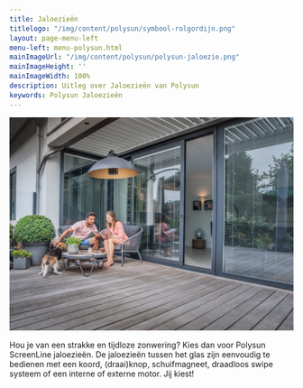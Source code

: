 ```yaml
---
title: Jaloezieën
titlelogo: "/img/content/polysun/symbool-rolgordijn.png"
layout: page-menu-left
menu-left: menu-polysun.html
mainImageUrl: "/img/content/polysun/polysun-jaloezie.png"
mainImageHeight: ''
mainImageWidth: 100%
description: Uitleg over Jaloezieën van Polysun
keywords: Polysun Jaloezieën
---
```


![](/img/content/polysun4_lamellen-in-schuifpui_zeeland_lr-dsc_2120ent_id22826-1024x768.jpg)

Hou je van een strakke en tijdloze zonwering? Kies dan voor Polysun ScreenLine jaloezieën.
De jaloezieën tussen het glas zijn eenvoudig te bedienen met een koord, (draai)knop, schuifmagneet, draadloos swipe systeem of een interne of externe motor.
Jij kiest!
